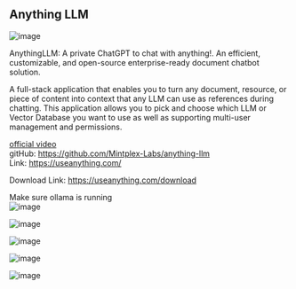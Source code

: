 Anything LLM
-----------
![image](https://github.com/al-amin/ai-Artificial-Intelligence/assets/2225839/2f71b6cc-d959-4db3-9b33-3635b6978281)

AnythingLLM: A private ChatGPT to chat with anything!.
An efficient, customizable, and open-source enterprise-ready document chatbot solution.

A full-stack application that enables you to turn any document, resource, or piece of content into context that any LLM can use as references during chatting. This application allows you to pick and choose which LLM or Vector Database you want to use as well as supporting multi-user management and permissions.

[official video](https://youtu.be/gd4xkmzLWSQ?list=TLGGWmrBCWXqXtEwNDAzMjAyNA) <br>
gitHub: <https://github.com/Mintplex-Labs/anything-llm> <br>
Link: <https://useanything.com/>

Download Link: <https://useanything.com/download>

Make sure ollama is running <br>
![image](https://github.com/al-amin/ai-Artificial-Intelligence/assets/2225839/17766190-f8be-494d-bd13-53ded4dbdf87)


![image](https://github.com/al-amin/ai-Artificial-Intelligence/assets/2225839/e89b9b7c-c0a3-4b2c-9bef-e98a9fec6d80)


![image](https://github.com/al-amin/ai-Artificial-Intelligence/assets/2225839/642d922a-8255-4896-8b55-4e6d8e398492)

![image](https://github.com/al-amin/ai-Artificial-Intelligence/assets/2225839/040fdc65-dd32-4dbb-8593-87ef0427e829)


![image](https://github.com/al-amin/ai-Artificial-Intelligence/assets/2225839/e8933d0b-220c-4d31-9b9c-634bef3c6f8b)
